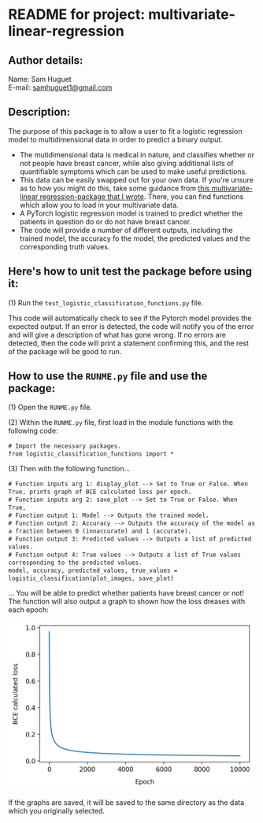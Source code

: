# README for project: multivariate-linear-regression

## Author details: 
Name: Sam Huguet  
E-mail: samhuguet1@gmail.com

## Description: 
The purpose of this package is to allow a user to fit a logistic regression model to multidimensional data in order to predict a binary output. 
- The mutidimensional data is medical in nature, and classifies whether or not people have breast cancer, while also giving additional lists of quantifiable symptoms which can be used to make useful predictions. 
- This data can be easily swapped out for your own data. If you're unsure as to how you might do this, take some guidance from [this multivariate-linear regression-package that I wrote](https://github.com/SamHSoftware/Machine-Learning/tree/main/multivariate-linear-regression). There, you can find functions which allow you to load in your multivariate data. 
- A PyTorch logistic regression model is trained to predict whether the patients in question do or do not have breast cancer. 
- The code will provide a number of different outputs, including the trained model, the accuracy fo the model, the predicted values and the corresponding truth values. 

## Here's how to unit test the package before using it: 

(1) Run the ```test_logistic_classification_functions.py``` file.  

This code will automatically check to see if the Pytorch model provides the expected output. If an error is detected, the code will notify you of the error and will give a description of what has gone wrong. If no errors are detected, then the code will print a statement confirming this, and the rest of the package will be good to run. 

## How to use the ```RUNME.py``` file and use the package: 

(1) Open the ```RUNME.py``` file. 

(2) Within the ```RUNME.py``` file, first load in the module functions with the following code:

```
# Import the necessary packages.
from logistic_classification_functions import *
```

(3) Then with the following function... 
```
# Function inputs arg 1: display_plot --> Set to True or False. When True, prints graph of BCE calculated loss per epoch.
# Function inputs arg 2: save_plot --> Set to True or False. When True, 
# Function output 1: Model --> Outputs the trained model.
# Function output 2: Accuracy --> Outputs the accuracy of the model as a fraction between 0 (innaccurate) and 1 (accurate). 
# Function output 3: Predicted values --> Outputs a list of predicted values.  
# Function output 4: True values --> Outputs a list of True values corresponding to the predicted values.
model, accuracy, predicted_values, true_values = logistic_classification(plot_images, save_plot)
```

... You will be able to predict whether patients have breast cancer or not! The function will also output a graph to shown how the loss dreases with each epoch: 

<img src="https://github.com/SamHSoftware/Machine-Learning/blob/main/logistic-classification/img/BCE_calculated_loss.png?raw=true" alt="Loss per epoch" width="500"/>  

If the graphs are saved, it will be saved to the same directory as the data which you originally selected.
